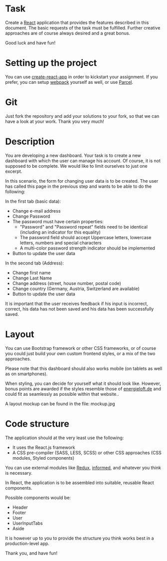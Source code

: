# Task

Create a [React](https://reactjs.org) application that provides the features described in this document.
The basic requests of the task must be fulfilled. Further creative approaches are of course always desired and a great bonus.

Good luck and have fun!

# Setting up the project

You can use [create-react-app](https://facebook.github.io/create-react-app/) in order to kickstart your assignment. 
If you prefer, you can setup [webpack](https://webpack.github.io) yourself as well, or use [Parcel](https://parceljs.org).

# Git

Just fork the repository and add your solutions to your fork, so that we can have a look at your work. Thank you very much!

# Description

You are developing a new dashboard. Your task is to create a new dashboard with which the user can manage his account.
Of course, it is not supposed to be complete. We would like to limit ourselves to just one excerpt.

In this scenario, the form for changing user data is to be created. The user has called this page in the previous step and wants to be able to do the following:

In the first tab (basic data):

- Change e-mail address
- Change Password
- The password must have certain properties:
  - "Password" and "Password repeat" fields need to be identical (including an indicator for this equality)
  - The password field should accept Uppercase letters, lowercase letters, numbers and special characters
  - A multi-color password strength indicator should be implemented
- Button to update the user data

In the second tab (Address):

- Change first name
- Change Last Name
- Change address (street, house number, postal code)
- Change country (Germany, Austria, Switzerland are available)
- Button to update the user data

It is important that the user receives feedback if his input is incorrect, correct, his data has not been saved and his data has been successfully saved.

# Layout

You can use Bootstrap framework or other CSS frameworks, or of course you could just build your own custom frontend styles, or a mix of the two approaches.

Please note that this dashboard should also works mobile (on tablets as well as on smartphones).

When styling, you can decide for yourself what it should look like.
However, bonus points are awarded if the styles resemble those of [energieloft.de](https://energieloft.de) and could fit as seamlessly as possible within that website..

A layout mockup can be found in the file: mockup.jpg

# Code structure

The application should at the very least use the following:

- It uses the React.js framework
- A CSS pre-compiler (SASS, LESS, SCSS) or other CSS approaches (CSS modules, Styled components)

You can use external modules like [Redux](https://redux.js.org), [informed](https://joepuzzo.github.io/informed/), and whatever you think is necessary.

In React, the application is to be assembled into suitable, reusable React components.

Possible components would be:

- Header
- Footer
- User
- UserInputTabs
- Aside

It is however up to you to provide the structure you think works best in a production-level app.


Thank you, and have fun!
